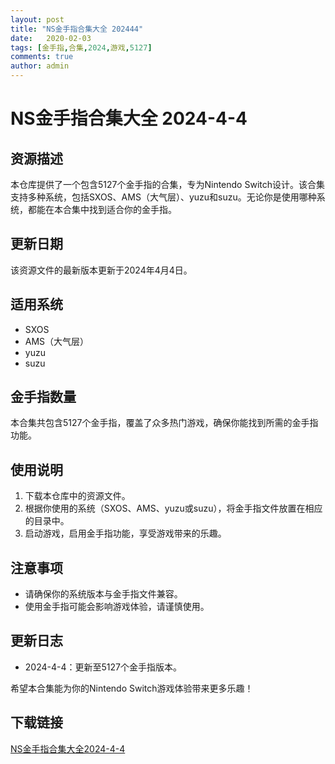```yaml
---
layout: post
title: "NS金手指合集大全 202444"
date:   2020-02-03
tags: [金手指,合集,2024,游戏,5127]
comments: true
author: admin
---
```

# NS金手指合集大全 2024-4-4

## 资源描述

本仓库提供了一个包含5127个金手指的合集，专为Nintendo Switch设计。该合集支持多种系统，包括SXOS、AMS（大气层）、yuzu和suzu。无论你是使用哪种系统，都能在本合集中找到适合你的金手指。

## 更新日期

该资源文件的最新版本更新于2024年4月4日。

## 适用系统

- SXOS
- AMS（大气层）
- yuzu
- suzu

## 金手指数量

本合集共包含5127个金手指，覆盖了众多热门游戏，确保你能找到所需的金手指功能。

## 使用说明

1. 下载本仓库中的资源文件。
2. 根据你使用的系统（SXOS、AMS、yuzu或suzu），将金手指文件放置在相应的目录中。
3. 启动游戏，启用金手指功能，享受游戏带来的乐趣。

## 注意事项

- 请确保你的系统版本与金手指文件兼容。
- 使用金手指可能会影响游戏体验，请谨慎使用。

## 更新日志

- 2024-4-4：更新至5127个金手指版本。

希望本合集能为你的Nintendo Switch游戏体验带来更多乐趣！

## 下载链接

[NS金手指合集大全2024-4-4](https://pan.quark.cn/s/a4677f32e73f)